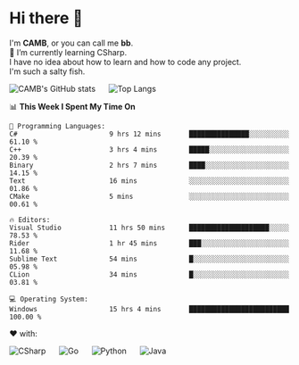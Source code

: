 # Hi there 👋
<!--
**CAMB-dev/CAMB-dev** is a ✨ _special_ ✨ repository because its `README.md` (this file) appears on your GitHub profile.

Here are some ideas to get you started:

- 🔭 I’m currently working on ...
- 🌱 I’m currently learning ...
- 👯 I’m looking to collaborate on ...
- 🤔 I’m looking for help with ...
- 💬 Ask me about ...
- 📫 How to reach me: ...
- 😄 Pronouns: ...
- ⚡ Fun fact: ...
-->
 I'm **CAMB**, or you can call me **bb**.  
 🌱 I’m currently learning CSharp.  
 I have no idea about how to learn and how to code any project.  
 I'm such a salty fish.
 
 
![CAMB's GitHub stats](https://github-readme-stats.vercel.app/api?username=CAMB-dev&show_icons=true&theme=tokyonight)
&nbsp;&nbsp;&nbsp;&nbsp;
![Top Langs](https://github-readme-stats.vercel.app/api/top-langs/?username=CAMB-dev&langs_count=5&theme=tokyonight)


<!--START_SECTION:waka-->
📊 **This Week I Spent My Time On** 

```text
💬 Programming Languages: 
C#                       9 hrs 12 mins       ███████████████░░░░░░░░░░   61.10 % 
C++                      3 hrs 4 mins        █████░░░░░░░░░░░░░░░░░░░░   20.39 % 
Binary                   2 hrs 7 mins        ████░░░░░░░░░░░░░░░░░░░░░   14.15 % 
Text                     16 mins             ░░░░░░░░░░░░░░░░░░░░░░░░░   01.86 % 
CMake                    5 mins              ░░░░░░░░░░░░░░░░░░░░░░░░░   00.61 % 

🔥 Editors: 
Visual Studio            11 hrs 50 mins      ████████████████████░░░░░   78.53 % 
Rider                    1 hr 45 mins        ███░░░░░░░░░░░░░░░░░░░░░░   11.68 % 
Sublime Text             54 mins             █░░░░░░░░░░░░░░░░░░░░░░░░   05.98 % 
CLion                    34 mins             █░░░░░░░░░░░░░░░░░░░░░░░░   03.81 % 

💻 Operating System: 
Windows                  15 hrs 4 mins       █████████████████████████   100.00 % 
```


<!--END_SECTION:waka-->


❤ with:

![CSharp](https://img.shields.io/badge/CSharp-%23512BD4?style=for-the-badge&logo=.net)
&nbsp;&nbsp;&nbsp;&nbsp;
![Go](https://img.shields.io/badge/Go-000000?style=for-the-badge&logo=go)
&nbsp;&nbsp;&nbsp;&nbsp;
![Python](https://img.shields.io/badge/Python-000000?style=for-the-badge&logo=python)
&nbsp;&nbsp;&nbsp;&nbsp;
![Java](https://img.shields.io/badge/Java-964B00?style=for-the-badge&logo=openjdk)
